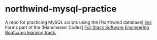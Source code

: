 # northwind-mysql-practice

A repo for practicing MySQL scripts using the [Northwind database] <a href="https://docs.microsoft.com/en-us/dotnet/framework/data/adonet/sql/linq/downloading-sample-databases">link</a> 
Forms part of the [Manchester Codes] <a href="https://www.manchestercodes.com/"> Full Stack Software Engineering Bootcamp learning track. 
